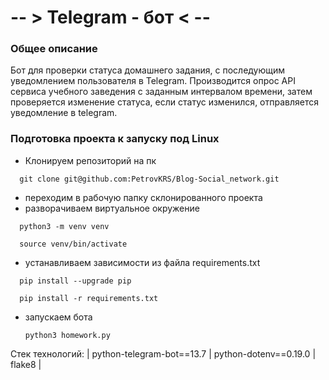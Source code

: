 # -- > Telegram - бот < --

### Общее описание
Бот для проверки статуса домашнего задания, с последующим уведомлением пользователя в Telegram. 
Производится опрос API сервиса учебного заведения с заданным интервалом времени, затем проверяется 
изменение статуса, если статус изменился, отправляется уведомление в telegram.

### Подготовка проекта к запуску под Linux
* Клонируем репозиторий на пк
```
  git clone git@github.com:PetrovKRS/Blog-Social_network.git
```
* переходим в рабочую папку склонированного проекта
* разворачиваем виртуальное окружение
```
  python3 -m venv venv
```
```
  source venv/bin/activate
```
* устанавливаем зависимости из файла requirements.txt
```
  pip install --upgrade pip
```
```
  pip install -r requirements.txt
```
* запускаем бота
  ```
  python3 homework.py
  ```

Стек технологий: | python-telegram-bot==13.7 | python-dotenv==0.19.0 | flake8 |
